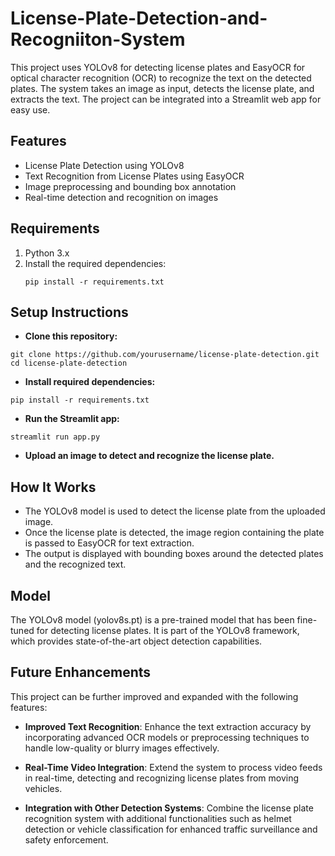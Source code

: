 # License-Plate-Detection-and-Recogniiton-System

This project uses YOLOv8 for detecting license plates and EasyOCR for optical character recognition (OCR) to recognize the text on the detected plates. The system takes an image as input, detects the license plate, and extracts the text. The project can be integrated into a Streamlit web app for easy use.

## Features
- License Plate Detection using YOLOv8
- Text Recognition from License Plates using EasyOCR
- Image preprocessing and bounding box annotation
- Real-time detection and recognition on images

## Requirements

1. Python 3.x
2. Install the required dependencies:
   ```
   pip install -r requirements.txt
   ```
   
## Setup Instructions

- **Clone this repository:**
```
git clone https://github.com/yourusername/license-plate-detection.git
cd license-plate-detection
```

- **Install required dependencies:**

```
pip install -r requirements.txt
```

- **Run the Streamlit app:**

```
streamlit run app.py
```

- **Upload an image to detect and recognize the license plate.**

## How It Works

- The YOLOv8 model is used to detect the license plate from the uploaded image.
- Once the license plate is detected, the image region containing the plate is passed to EasyOCR for text extraction.
- The output is displayed with bounding boxes around the detected plates and the recognized text.

## Model

The YOLOv8 model (yolov8s.pt) is a pre-trained model that has been fine-tuned for detecting license plates. It is part of the YOLOv8 framework, which provides state-of-the-art object detection capabilities.


## Future Enhancements

This project can be further improved and expanded with the following features:

- **Improved Text Recognition**: Enhance the text extraction accuracy by incorporating advanced OCR models or preprocessing techniques to handle low-quality or blurry images effectively.

- **Real-Time Video Integration**: Extend the system to process video feeds in real-time, detecting and recognizing license plates from moving vehicles.

- **Integration with Other Detection Systems**: Combine the license plate recognition system with additional functionalities such as helmet detection or vehicle classification for enhanced traffic surveillance and safety enforcement.

